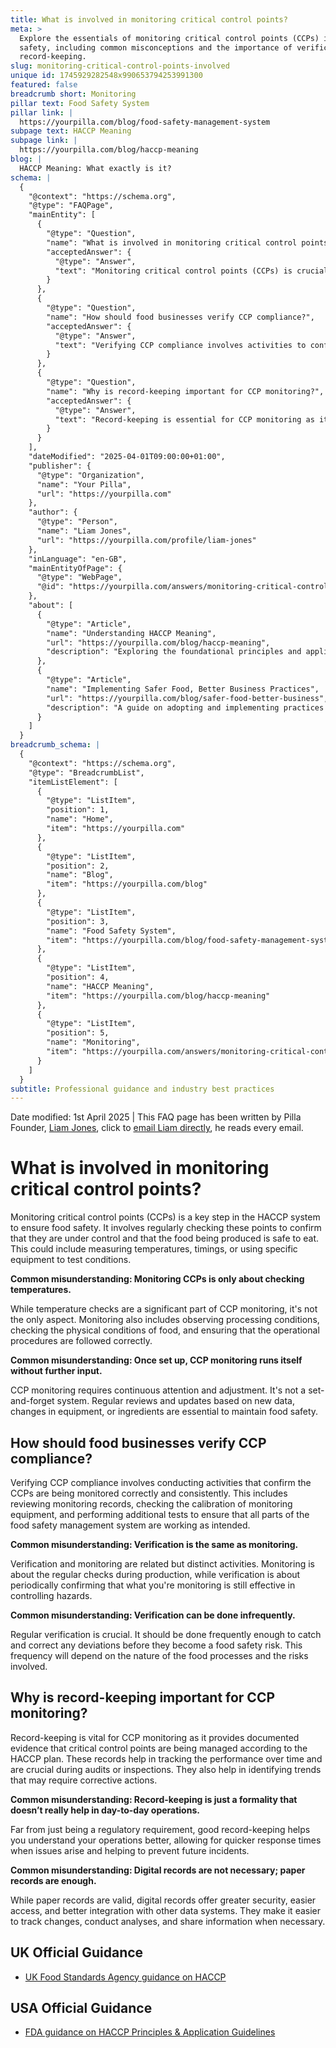 ```yaml
---
title: What is involved in monitoring critical control points?
meta: >
  Explore the essentials of monitoring critical control points (CCPs) in food
  safety, including common misconceptions and the importance of verification and
  record-keeping.
slug: monitoring-critical-control-points-involved
unique id: 1745929282548x990653794253991300
featured: false
breadcrumb short: Monitoring
pillar text: Food Safety System
pillar link: |
  https://yourpilla.com/blog/food-safety-management-system
subpage text: HACCP Meaning
subpage link: |
  https://yourpilla.com/blog/haccp-meaning
blog: |
  HACCP Meaning: What exactly is it?
schema: |
  {
    "@context": "https://schema.org",
    "@type": "FAQPage",
    "mainEntity": [
      {
        "@type": "Question",
        "name": "What is involved in monitoring critical control points?",
        "acceptedAnswer": {
          "@type": "Answer",
          "text": "Monitoring critical control points (CCPs) is crucial in the HACCP system to ensure food safety. It entails regular checks to confirm control over these points and safety of the food produced, which may involve measuring temperatures, timings, or testing conditions with specific equipment. Aside from temperature checks, monitoring also includes observing processing conditions, checking the physical conditions of food, and ensuring compliance with operational procedures. Continuous attention and adjustments are necessary for maintaining food safety."
        }
      },
      {
        "@type": "Question",
        "name": "How should food businesses verify CCP compliance?",
        "acceptedAnswer": {
          "@type": "Answer",
          "text": "Verifying CCP compliance involves activities to confirm correct and consistent monitoring of CCPs. This includes reviewing monitoring records, checking the calibration of monitoring equipment, and performing additional tests ensuring the food safety management system functions as intended. Verification is distinct from monitoring; while monitoring involves regular checks during production, verification confirms the effectiveness of these checks and should be conducted frequently to prevent food safety risks."
        }
      },
      {
        "@type": "Question",
        "name": "Why is record-keeping important for CCP monitoring?",
        "acceptedAnswer": {
          "@type": "Answer",
          "text": "Record-keeping is essential for CCP monitoring as it provides proof that critical control points are managed according to the HACCP plan. These records help track performance, facilitate audits or inspections, and identify trends requiring corrective actions. While paper records are valid, digital records offer enhanced security, easier access, and better integration with other data systems, improving tracking, analysis, and information sharing."
        }
      }
    ],
    "dateModified": "2025-04-01T09:00:00+01:00",
    "publisher": {
      "@type": "Organization",
      "name": "Your Pilla",
      "url": "https://yourpilla.com"
    },
    "author": {
      "@type": "Person",
      "name": "Liam Jones",
      "url": "https://yourpilla.com/profile/liam-jones"
    },
    "inLanguage": "en-GB",
    "mainEntityOfPage": {
      "@type": "WebPage",
      "@id": "https://yourpilla.com/answers/monitoring-critical-control-points-involved"
    },
    "about": [
      {
        "@type": "Article",
        "name": "Understanding HACCP Meaning",
        "url": "https://yourpilla.com/blog/haccp-meaning",
        "description": "Exploring the foundational principles and applications of HACCP to ensure compliance with food safety regulations."
      },
      {
        "@type": "Article",
        "name": "Implementing Safer Food, Better Business Practices",
        "url": "https://yourpilla.com/blog/safer-food-better-business",
        "description": "A guide on adopting and implementing practices based on HACCP principles to enhance food safety and business operations."
      }
    ]
  }
breadcrumb_schema: |
  {
    "@context": "https://schema.org",
    "@type": "BreadcrumbList",
    "itemListElement": [
      {
        "@type": "ListItem",
        "position": 1,
        "name": "Home",
        "item": "https://yourpilla.com"
      },
      {
        "@type": "ListItem",
        "position": 2,
        "name": "Blog",
        "item": "https://yourpilla.com/blog"
      },
      {
        "@type": "ListItem",
        "position": 3,
        "name": "Food Safety System",
        "item": "https://yourpilla.com/blog/food-safety-management-system"
      },
      {
        "@type": "ListItem",
        "position": 4,
        "name": "HACCP Meaning",
        "item": "https://yourpilla.com/blog/haccp-meaning"
      },
      {
        "@type": "ListItem",
        "position": 5,
        "name": "Monitoring",
        "item": "https://yourpilla.com/answers/monitoring-critical-control-points-involved"
      }
    ]
  }
subtitle: Professional guidance and industry best practices
---
```


Date modified: 1st April 2025 | This FAQ page has been written by Pilla Founder, [Liam Jones](https://yourpilla.com/profile/liam-jones), click to [email Liam directly](https://mailto:liam@yourpilla.com), he reads every email.

# What is involved in monitoring critical control points?

Monitoring critical control points (CCPs) is a key step in the HACCP system to ensure food safety. It involves regularly checking these points to confirm that they are under control and that the food being produced is safe to eat. This could include measuring temperatures, timings, or using specific equipment to test conditions.

**Common misunderstanding: Monitoring CCPs is only about checking temperatures.**

While temperature checks are a significant part of CCP monitoring, it's not the only aspect. Monitoring also includes observing processing conditions, checking the physical conditions of food, and ensuring that the operational procedures are followed correctly.

**Common misunderstanding: Once set up, CCP monitoring runs itself without further input.**

CCP monitoring requires continuous attention and adjustment. It's not a set-and-forget system. Regular reviews and updates based on new data, changes in equipment, or ingredients are essential to maintain food safety.

## How should food businesses verify CCP compliance?

Verifying CCP compliance involves conducting activities that confirm the CCPs are being monitored correctly and consistently. This includes reviewing monitoring records, checking the calibration of monitoring equipment, and performing additional tests to ensure that all parts of the food safety management system are working as intended.

**Common misunderstanding: Verification is the same as monitoring.**

Verification and monitoring are related but distinct activities. Monitoring is about the regular checks during production, while verification is about periodically confirming that what you're monitoring is still effective in controlling hazards.

**Common misunderstanding: Verification can be done infrequently.**

Regular verification is crucial. It should be done frequently enough to catch and correct any deviations before they become a food safety risk. This frequency will depend on the nature of the food processes and the risks involved.

## Why is record-keeping important for CCP monitoring?

Record-keeping is vital for CCP monitoring as it provides documented evidence that critical control points are being managed according to the HACCP plan. These records help in tracking the performance over time and are crucial during audits or inspections. They also help in identifying trends that may require corrective actions.

**Common misunderstanding: Record-keeping is just a formality that doesn’t really help in day-to-day operations.**

Far from just being a regulatory requirement, good record-keeping helps you understand your operations better, allowing for quicker response times when issues arise and helping to prevent future incidents.

**Common misunderstanding: Digital records are not necessary; paper records are enough.**

While paper records are valid, digital records offer greater security, easier access, and better integration with other data systems. They make it easier to track changes, conduct analyses, and share information when necessary.

## UK Official Guidance

-   [UK Food Standards Agency guidance on HACCP](https://www.gov.uk/food-safety-hazard-analysis)

## USA Official Guidance

-   [FDA guidance on HACCP Principles & Application Guidelines](https://www.fda.gov/food/hazard-analysis-critical-control-point-haccp/haccp-principles-application-guidelines)
